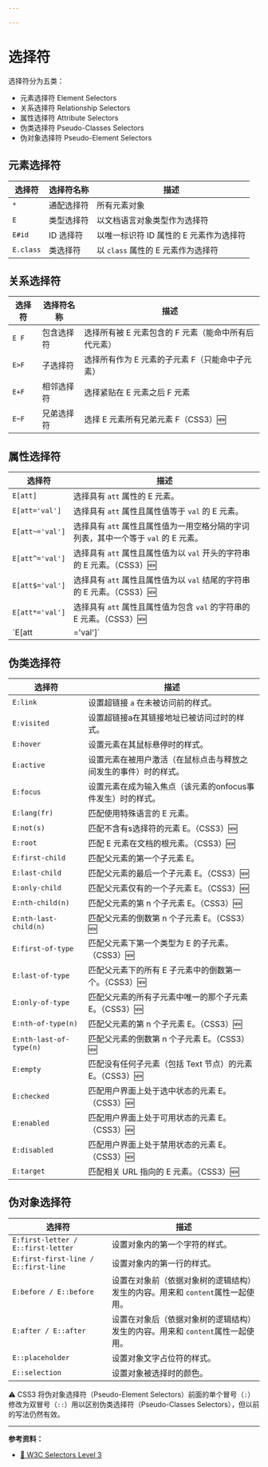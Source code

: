```yaml
---

---
```


# 选择符

选择符分为五类：

* 元素选择符 Element Selectors
* 关系选择符 Relationship Selectors
* 属性选择符 Attribute Selectors
* 伪类选择符 Pseudo-Classes Selectors
* 伪对象选择符 Pseudo-Element Selectors

## 元素选择符

| 选择符    | 选择符名称 | 描述                                    |
| --------- | ---------- | --------------------------------------- |
| `*`       | 通配选择符 | 所有元素对象                            |
| `E`       | 类型选择符 | 以文档语言对象类型作为选择符            |
| `E#id`    | ID 选择符  | 以唯一标识符 ID 属性的 E 元素作为选择符 |
| `E.class` | 类选择符   | 以 `class` 属性的 E 元素作为选择符      |

## 关系选择符

| 选择符 | 选择符名称 | 描述                                                 |
| ------ | ---------- | ---------------------------------------------------- |
| `E F`  | 包含选择符 | 选择所有被 E 元素包含的 F 元素（能命中所有后代元素） |
| `E>F`  | 子选择符   | 选择所有作为 E 元素的子元素 F（只能命中子元素）      |
| `E+F`  | 相邻选择符 | 选择紧贴在 E 元素之后 F 元素                         |
| `E~F`  | 兄弟选择符 | 选择 E 元素所有兄弟元素 F（CSS3）🆕                   |

## 属性选择符

| 选择符          | 描述                                                         |
| --------------- | ------------------------------------------------------------ |
| `E[att]`        | 选择具有 `att` 属性的 E 元素。                               |
| `E[att='val']`  | 选择具有 `att` 属性且属性值等于 `val` 的 E 元素。            |
| `E[att~='val']` | 选择具有 `att` 属性且属性值为一用空格分隔的字词列表，其中一个等于 `val` 的 E 元素。 |
| `E[att^='val']` | 选择具有 `att` 属性且属性值为以 `val` 开头的字符串的 E 元素。（CSS3）🆕 |
| `E[att$='val']` | 选择具有 `att` 属性且属性值为以 `val` 结尾的字符串的 E 元素。（CSS3）🆕 |
| `E[att*='val']` | 选择具有 `att` 属性且属性值为包含 `val` 的字符串的 E 元素。（CSS3）🆕 |
| `E[att|='val']` | 选择具有 `att` 属性且属性值为以 `val` 开头并用连接符 `-` 分隔的字符串的E元素，如果属性值仅为 `val`，也将被选择。 |

## 伪类选择符

| 选择符                  | 描述                                                         |
| ----------------------- | ------------------------------------------------------------ |
| `E:link`                | 设置超链接 `a` 在未被访问前的样式。                          |
| `E:visited`             | 设置超链接a在其链接地址已被访问过时的样式。                  |
| `E:hover`               | 设置元素在其鼠标悬停时的样式。                               |
| `E:active`              | 设置元素在被用户激活（在鼠标点击与释放之间发生的事件）时的样式。 |
| `E:focus`               | 设置元素在成为输入焦点（该元素的onfocus事件发生）时的样式。  |
| `E:lang(fr)`            | 匹配使用特殊语言的 E 元素。                                  |
| `E:not(s)`              | 匹配不含有s选择符的元素 E。（CSS3）🆕                         |
| `E:root`                | 匹配 E 元素在文档的根元素。（CSS3）🆕                         |
| `E:first-child`         | 匹配父元素的第一个子元素 E。                                 |
| `E:last-child`          | 匹配父元素的最后一个子元素 E。（CSS3）🆕                      |
| `E:only-child`          | 匹配父元素仅有的一个子元素 E。（CSS3）🆕                      |
| `E:nth-child(n)`        | 匹配父元素的第 n 个子元素 E。（CSS3）🆕                       |
| `E:nth-last-child(n)`   | 匹配父元素的倒数第 n 个子元素 E。（CSS3）🆕                   |
| `E:first-of-type`       | 匹配父元素下第一个类型为 E 的子元素。（CSS3）🆕               |
| `E:last-of-type`        | 匹配父元素下的所有 E 子元素中的倒数第一个。（CSS3）🆕         |
| `E:only-of-type`        | 匹配父元素的所有子元素中唯一的那个子元素 E。（CSS3）🆕        |
| `E:nth-of-type(n)`      | 匹配父元素的第 n 个子元素 E。（CSS3）🆕                       |
| `E:nth-last-of-type(n)` | 匹配父元素的倒数第 n 个子元素 E。（CSS3）🆕                   |
| `E:empty`               | 匹配没有任何子元素（包括 Text 节点）的元素 E。（CSS3）🆕      |
| `E:checked`             | 匹配用户界面上处于选中状态的元素 E。（CSS3）🆕                |
| `E:enabled`             | 匹配用户界面上处于可用状态的元素 E。（CSS3）🆕                |
| `E:disabled`            | 匹配用户界面上处于禁用状态的元素 E。（CSS3）🆕                |
| `E:target`              | 匹配相关 URL 指向的 E 元素。（CSS3）🆕                        |

## 伪对象选择符

| 选择符                               | 描述                                                         |
| ------------------------------------ | ------------------------------------------------------------ |
| `E:first-letter / E::first-letter`   | 设置对象内的第一个字符的样式。                               |
| `E:first-first-line / E::first-line` | 设置对象内的第一行的样式。                                   |
| `E:before / E::before`               | 设置在对象前（依据对象树的逻辑结构）发生的内容。用来和 `content`属性一起使用。 |
| `E:after / E::after`                 | 设置在对象后（依据对象树的逻辑结构）发生的内容。用来和 `content`属性一起使用。 |
| `E::placeholder`                     | 设置对象文字占位符的样式。                                   |
| `E::selection`                       | 设置对象被选择时的颜色。                                     |

⚠️ CSS3 将伪对象选择符（Pseudo-Element Selectors）前面的单个冒号（`:`）修改为双冒号（`::`）用以区别伪类选择符（Pseudo-Classes Selectors），但以前的写法仍然有效。

---

**参考资料：**

* [📖 W3C Selectors Level 3](https://www.w3.org/TR/selectors-3/)